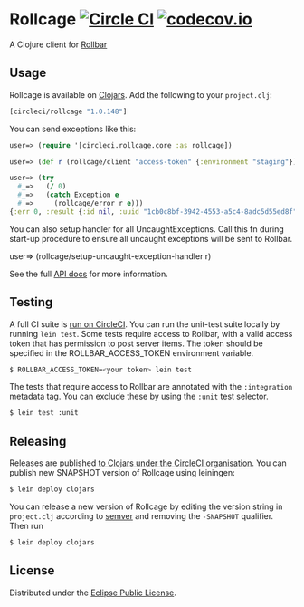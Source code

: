 # Rollcage [![Circle CI](https://circleci.com/gh/circleci/rollcage.svg?style=svg)](https://circleci.com/gh/circleci/rollcage) [![codecov.io](https://codecov.io/github/circleci/rollcage/coverage.svg?branch=master)](https://codecov.io/github/circleci/rollcage?branch=master)

A Clojure client for [Rollbar](http://rollbar.com)


## Usage

Rollcage is available on [Clojars](https://clojars.org/circleci/rollcage). Add the following to your `project.clj`:

```Clojure
[circleci/rollcage "1.0.148"]
```

You can send exceptions like this:

```Clojure
user=> (require '[circleci.rollcage.core :as rollcage])

user=> (def r (rollcage/client "access-token" {:environment "staging"}))

user=> (try
  #_=>   (/ 0)
  #_=>   (catch Exception e
  #_=>     (rollcage/error r e)))
{:err 0, :result {:id nil, :uuid "1cb0c8bf-3942-4553-a5c4-8adc5d55ed8f"}}
```

You can also setup handler for all UncaughtExceptions.
Call this fn during start-up procedure to ensure all uncaught exceptions
will be sent to Rollbar.

user=> (rollcage/setup-uncaught-exception-handler r)

See the full [API docs](https://circleci.github.io/rollcage/) for more
information.

## Testing

A full CI suite is [run on CircleCI](https://circleci.com/gh/circleci/rollcage).
You can run the unit-test suite locally by running `lein test`. Some tests
require access to Rollbar, with a valid access token that has permission to post
server items. The token should be specified in the ROLLBAR_ACCESS_TOKEN
environment variable.

```bash
$ ROLLBAR_ACCESS_TOKEN=<your token> lein test
```

The tests that require access to Rollbar are annotated with the `:integration`
metadata tag. You can exclude these by using the `:unit` test selector.

```bash
$ lein test :unit
```


## Releasing

Releases are published [to Clojars under the CircleCI organisation](https://clojars.org/circleci/rollcage).
You can publish new SNAPSHOT version of Rollcage using leiningen:

```bash
$ lein deploy clojars
```

You can release a new version of Rollcage by editing the version string in
`project.clj` according to [semver](http://semver.org/) and removing the
`-SNAPSHOT` qualifier. Then run

```bash
$ lein deploy clojars
```

## License

Distributed under the [Eclipse Public License](http://www.eclipse.org/legal/epl-v10.html).
